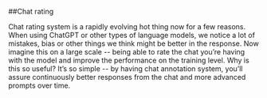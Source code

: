 ##Chat rating

Chat rating system is a rapidly evolving hot thing now for a few reasons. When using ChatGPT or other types of language models, we notice a lot of mistakes, bias or other things we think might be better in the response. Now imagine this on a large scale -- being able to rate the chat you’re having with the model and improve the performance on the training level. Why is this so  useful?
It’s so simple -- by having chat annotation system, you’ll assure continuously better responses from the chat and more advanced prompts over time.
